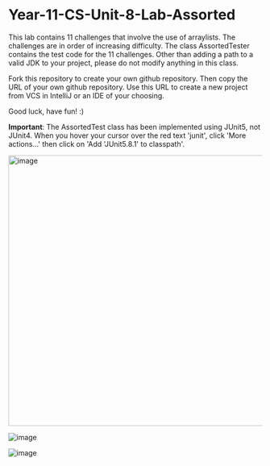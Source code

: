 # Year-11-CS-Unit-8-Lab-Assorted

This lab contains 11 challenges that involve the use of arraylists. The challenges are in order of increasing difficulty.
The class AssortedTester contains the test code for the 11 challenges. Other than adding a path to a valid JDK to your project, please do not modify anything in this class. 

Fork this repository to create your own github repository. Then copy the URL of your own github repository. Use this URL to create a new project from VCS in IntelliJ or an IDE of your choosing.

Good luck, have fun! :)

<b>Important</b>: The AssortedTest class has been implemented using JUnit5, not JUnit4. When you hover your cursor over the red text 'junit', click 'More actions...' then click on 'Add 'JUnit5.8.1' to classpath'.


<img width="537" alt="image" src="https://user-images.githubusercontent.com/57818506/220793896-76d009d0-d149-45e6-a867-b25f4c4d3579.png">

![image](https://user-images.githubusercontent.com/57818506/220794394-307c0957-762d-4209-ab7c-2a8dc05e36c8.png)

![image](https://user-images.githubusercontent.com/57818506/220794612-404d312a-f85e-47bb-abe1-65aeb6b7078e.png)







